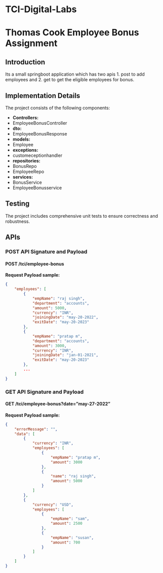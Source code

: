 # TCI-Digital-Labs
# Thomas Cook Employee Bonus Assignment

## Introduction

Its a small springboot application which has two apis 1. post to add employees and 2. get to get the eligible employees for bonus.

## Implementation Details

The project consists of the following components:

- **Controllers:**
-  EmployeeBonusController
- **dto:**
- EmployeeBonusResponse
- **models:**
- Employee
- **exceptions:**
- customeceptionhandler
- **repositories:**
- BonusRepo
- EmployeeRepo
- **services:**
- BonusService
- EmployeeBonusservice


## Testing

The project includes comprehensive unit tests to ensure correctness and robustness. 

## APIs

### POST API Signature and Payload

#### POST /tci/employee-bonus

**Request Payload sample:**

```json
{
	"employees": [
		{
			"empName": "raj singh",
			"department": "accounts",
			"amount": 5000,
			"currency": "INR",
			"joiningDate": "may-20-2022",
			"exitDate": "may-20-2023"
		},
		{
			"empName": "pratap m",
			"department": "accounts",
			"amount": 3000,
			"currency": "INR",
			"joiningDate": "jan-01-2021",
			"exitDate": "may-20-2023"
		},
		...
	]
}
```

### GET API Signature and Payload

#### GET /tci/employee-bonus?date=”may-27-2022”

**Request Payload sample:**

```json
{
	"errorMessage": "",
	"data": [
		{
			"currency": "INR",
			"employees": [
				{
					"empName": "pratap m",
					"amount": 3000
				},
				{
					"name": "raj singh",
					"amount": 5000
				}
			]
		},
		{
			"currency": "USD",
			"employees": [
				{
					"empName": "sam",
					"amount": 2500
				},
				{
					"empName": "susan",
					"amount": 700
				}
			]
		}
	]
}
```



